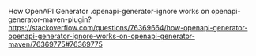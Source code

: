 How OpenAPI Generator .openapi-generator-ignore works on openapi-generator-maven-plugin?
https://stackoverflow.com/questions/76369664/how-openapi-generator-openapi-generator-ignore-works-on-openapi-generator-maven/76369775#76369775
